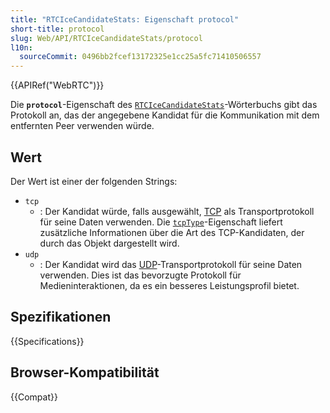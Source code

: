 ```yaml
---
title: "RTCIceCandidateStats: Eigenschaft protocol"
short-title: protocol
slug: Web/API/RTCIceCandidateStats/protocol
l10n:
  sourceCommit: 0496bb2fcef13172325e1cc25a5fc71410506557
---
```


{{APIRef("WebRTC")}}

Die **`protocol`**-Eigenschaft des [`RTCIceCandidateStats`](/de/docs/Web/API/RTCIceCandidateStats)-Wörterbuchs gibt das Protokoll an, das der angegebene Kandidat für die Kommunikation mit dem entfernten Peer verwenden würde.

## Wert

Der Wert ist einer der folgenden Strings:

- `tcp`
  - : Der Kandidat würde, falls ausgewählt, [TCP](/de/docs/Glossary/TCP) als Transportprotokoll für seine Daten verwenden. Die [`tcpType`](/de/docs/Web/API/RTCIceCandidate/tcpType)-Eigenschaft liefert zusätzliche Informationen über die Art des TCP-Kandidaten, der durch das Objekt dargestellt wird.
- `udp`
  - : Der Kandidat wird das [UDP](/de/docs/Glossary/UDP)-Transportprotokoll für seine Daten verwenden. Dies ist das bevorzugte Protokoll für Medieninteraktionen, da es ein besseres Leistungsprofil bietet. 

## Spezifikationen

{{Specifications}}

## Browser-Kompatibilität

{{Compat}}
